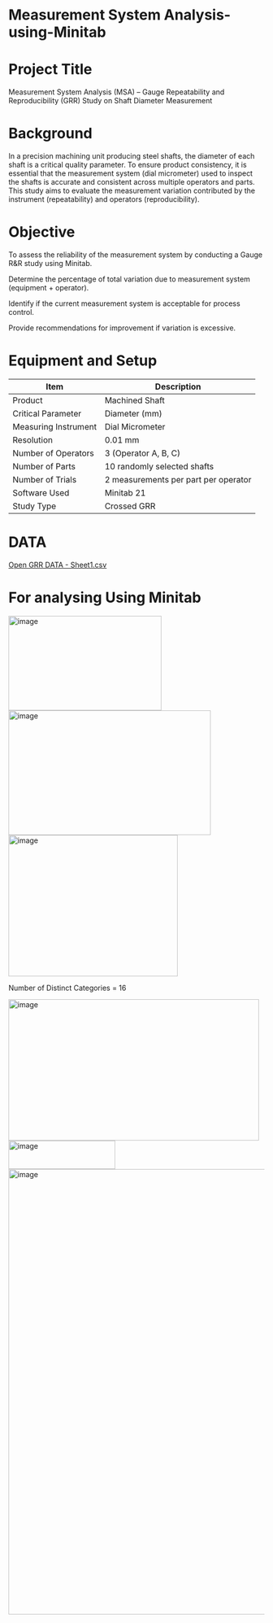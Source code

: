 # Measurement System Analysis-using-Minitab

# Project Title
Measurement System Analysis (MSA) – Gauge Repeatability and Reproducibility (GRR) Study on Shaft Diameter Measurement
# Background
In a precision machining unit producing steel shafts, the diameter of each shaft is a critical quality parameter. To ensure product consistency, it is essential that the measurement system (dial micrometer) used to inspect the shafts is accurate and consistent across multiple operators and parts.
This study aims to evaluate the measurement variation contributed by the instrument (repeatability) and operators (reproducibility).
# Objective

To assess the reliability of the measurement system by conducting a Gauge R&R study using Minitab.

Determine the percentage of total variation due to measurement system (equipment + operator).

Identify if the current measurement system is acceptable for process control.

Provide recommendations for improvement if variation is excessive.
# Equipment and Setup

| Item                 | Description                          |
| -------------------- | ------------------------------------ |
| Product              | Machined Shaft                       |
| Critical Parameter   | Diameter (mm)                        |
| Measuring Instrument | Dial Micrometer                      |
| Resolution           | 0.01 mm                              |
| Number of Operators  | 3 (Operator A, B, C)                 |
| Number of Parts      | 10 randomly selected shafts          |
| Number of Trials     | 2 measurements per part per operator |
| Software Used        | Minitab 21                           |
| Study Type           | Crossed GRR                          |
        

# DATA
[Open GRR DATA - Sheet1.csv](GRR%20DATA%20-%20Sheet1.csv)
# For analysing Using Minitab

<img width="301" height="186" alt="image" src="https://github.com/user-attachments/assets/49eab162-ab01-43e4-97e7-6f36c9e52de5" />
<img width="398" height="245" alt="image" src="https://github.com/user-attachments/assets/379f76d7-3090-4242-a4a0-dc23f813654d" />
<img width="333" height="278" alt="image" src="https://github.com/user-attachments/assets/648109f7-21ff-4990-a516-45674d54931b" />

Number of Distinct Categories = 16

<img width="493" height="278" alt="image" src="https://github.com/user-attachments/assets/3eace7b2-7baa-432e-926a-8d2034d2adf1" />
<img width="210" height="56" alt="image" src="https://github.com/user-attachments/assets/ef5c7e81-ec16-4fd4-845f-9253076b987e" />

<img width="1168" height="876" alt="image" src="https://github.com/user-attachments/assets/99dd19b0-dfa4-4c4c-8003-6b8ac889edda" />




